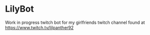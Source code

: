 # LilyBot

Work in progress twitch bot for my girlfriends twitch channel found at https://www.twitch.tv/lilpanther92
